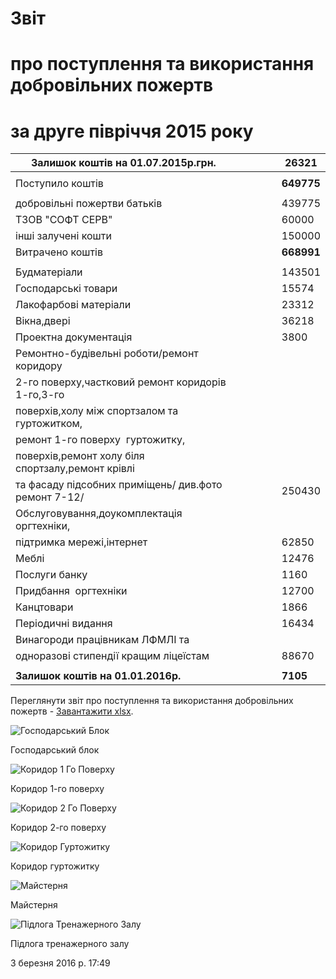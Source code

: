 # Звіт

# про поступлення та використання добровільних пожертв

# за друге півріччя 2015 року

|          Залишок коштів на 01.07.2015р.грн.          |     |     |     |     | **26321**  |
| ---------------------------------------------------- | --- | --- | --- | --- | ---------- |
|                                                      |     |     |     |     |            |
|                  Поступило коштів                    |     |     |     |     | **649775** |
|                                                      |     |     |     |     |            |
|             добровільні пожертви батьків             |     |     |     |     |   439775   |
|                   ТЗОВ "СОФТ СЕРВ"                   |     |     |     |     |   60000    |
|                 інші залучені кошти                  |     |     |     |     |   150000   |
|                   Витрачено коштів                   |     |     |     |     | **668991** |
|                                                      |     |     |     |     |            |
|                     Будматеріали                     |     |     |     |     |   143501   |
|                 Господарські товари                  |     |     |     |     |   15574    |
|                Лакофарбові матеріали                 |     |     |     |     |   23312    |
|                     Вікна,двері                      |     |     |     |     |   36218    |
|                Проектна документація                 |     |     |     |     |    3800    |
|      Ремонтно-будівельні роботи/ремонт коридору      |     |     |     |     |            |
|  2-го поверху,частковий ремонт коридорів 1-го,3-го   |     |     |     |     |            |
|     поверхів,холу між спортзалом та гуртожитком,     |     |     |     |     |            |
|          ремонт 1-го поверху  гуртожитку,            |     |     |     |     |            |
|  поверхів,ремонт холу біля спортзалу,ремонт крівлі   |     |     |     |     |            |
| та фасаду підсобних приміщень/ див.фото ремонт 7-12/ |     |     |     |     |   250430   |
|      Обслуговування,доукомплектація оргтехніки,      |     |     |     |     |            |
|              підтримка мережі,інтернет               |     |     |     |     |   62850    |
|                        Меблі                         |     |     |     |     |   12476    |
|                    Послуги банку                     |     |     |     |     |    1160    |
|                Придбання  оргтехніки                 |     |     |     |     |   12700    |
|                     Канцтовари                       |     |     |     |     |    1866    |
|                  Періодичні видання                  |     |     |     |     |   16434    |
|           Винагороди працівникам ЛФМЛІ та            |     |     |     |     |            |
|        одноразові стипендії кращим ліцеїстам         |     |     |     |     |   88670    |
|                                                      |     |     |     |     |            |
|          **Залишок коштів на 01.01.2016р.**          |     |     |     |     |  **7105**  |

Переглянути звіт про поступлення та використання добровільних пожертв - [Завантажити xlsx](/files/info/public-info/звіт-за-липень-грудень-2015-року/звіт-лфмл-липень-грудень-2015.xlsx).

![Господарський Блок](/images/info/public-info/звіт-за-липень-грудень-2015-року/господарський-блок.jpg)

Господарський блок

![Коридор 1 Го Поверху](/images/info/public-info/звіт-за-липень-грудень-2015-року/коридор-1-го-поверху.jpg)

Коридор 1-го поверху

![Коридор 2 Го Поверху](/images/info/public-info/звіт-за-липень-грудень-2015-року/коридор-2-го-поверху.jpg)

Коридор 2-го поверху

![Коридор Гуртожитку](/images/info/public-info/звіт-за-липень-грудень-2015-року/коридор-гуртожитку.jpg)

Коридор гуртожитку

![Майстерня](/images/info/public-info/звіт-за-липень-грудень-2015-року/майстерня.jpg)

Майстерня

![Підлога Тренажерного Залу](/images/info/public-info/звіт-за-липень-грудень-2015-року/підлога-тренажерного-залу.jpg)

Підлога тренажерного залу

3 березня 2016 р. 17:49
